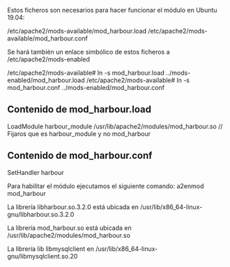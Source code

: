 Estos ficheros son necesarios para hacer funcionar el módulo en Ubuntu 19.04:

/etc/apache2/mods-available/mod_harbour.load
/etc/apache2/mods-available/mod_harbour.conf

Se hará también un enlace simbólico de estos ficheros a /etc/apache2/mods-enabled

/etc/apache2/mods-available# ln -s mod_harbour.load ../mods-enabled/mod_harbour.load
/etc/apache2/mods-available# ln -s mod_harbour.conf ../mods-enabled/mod_harbour.conf

Contenido de mod_harbour.load
-----------------------------

LoadModule harbour_module /usr/lib/apache2/modules/mod_harbour.so  // Fijaros que es harbour_module y no mod_harbour

Contenido de mod_harbour.conf
-----------------------------

<IfModule mod_harbour.c>
        <FilesMatch "\.(prg)$">
                SetHandler harbour
        </FilesMatch>
</IfModule>


Para habilitar el módulo ejecutamos el siguiente comando: a2enmod mod_harbour


La librería libharbour.so.3.2.0 está ubicada en /usr/lib/x86_64-linux-gnu/libharbour.so.3.2.0

La librería mod_harbour.so está ubicada en /usr/lib/apache2/modules/mod_harbour.so

La librería lib libmysqlclient en /usr/lib/x86_64-linux-gnu/libmysqlclient.so.20

